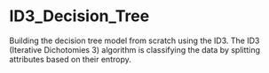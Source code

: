 # ID3_Decision_Tree
Building the decision tree model from scratch using the ID3. The ID3 (Iterative Dichotomies 3) algorithm is classifying the data by splitting attributes based on their entropy.
